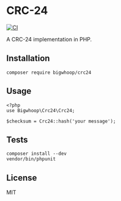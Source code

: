 # CRC-24

[![CI](https://github.com/bigwhoop/crc24/actions/workflows/ci.yml/badge.svg)](https://github.com/bigwhoop/crc24/actions/workflows/ci.yml)

A CRC-24 implementation in PHP.

## Installation

    composer require bigwhoop/crc24

## Usage

    <?php
    use Bigwhoop\Crc24\Crc24;
    
    $checksum = Crc24::hash('your message');

## Tests

    composer install --dev
    vendor/bin/phpunit
    
## License

MIT